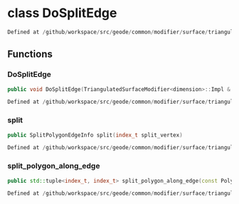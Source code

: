 # class DoSplitEdge

```cpp
Defined at /github/workspace/src/geode/common/modifier/surface/triangulated_surface_modifier.cpp#570
```

## Functions

### DoSplitEdge

```cpp
public void DoSplitEdge(TriangulatedSurfaceModifier<dimension>::Impl & modifier, const PolygonEdge & edge)
```

```cpp
Defined at /github/workspace/src/geode/common/modifier/surface/triangulated_surface_modifier.cpp#573
```

### split

```cpp
public SplitPolygonEdgeInfo split(index_t split_vertex)
```

```cpp
Defined at /github/workspace/src/geode/common/modifier/surface/triangulated_surface_modifier.cpp#581
```

### split_polygon_along_edge

```cpp
public std::tuple<index_t, index_t> split_polygon_along_edge(const PolygonEdge & polygon_edge, index_t new_point)
```

```cpp
Defined at /github/workspace/src/geode/common/modifier/surface/triangulated_surface_modifier.cpp#701
```



